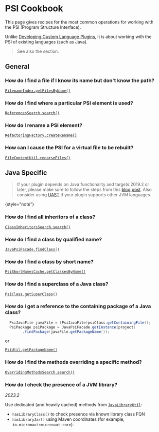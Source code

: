 <!-- Copyright 2000-2023 JetBrains s.r.o. and contributors. Use of this source code is governed by the Apache 2.0 license. -->

# PSI Cookbook

<link-summary rel="excerpt"/>
<p id="excerpt">
This page gives recipes for the most common operations for working with the PSI (Program Structure Interface).
</p>

Unlike [Developing Custom Language Plugins](custom_language_support.md), it is about working with the PSI of existing languages (such as Java).

> See also the [](psi_performance.md) section.
>

## General

### How do I find a file if I know its name but don't know the path?

[`FilenameIndex.getFilesByName()`](%gh-ic%/platform/indexing-api/src/com/intellij/psi/search/FilenameIndex.java)

### How do I find where a particular PSI element is used?

[`ReferencesSearch.search()`](%gh-ic%/platform/indexing-api/src/com/intellij/psi/search/searches/ReferencesSearch.java)

### How do I rename a PSI element?

[`RefactoringFactory.createRename()`](%gh-ic%/platform/lang-api/src/com/intellij/refactoring/RefactoringFactory.java)

### How can I cause the PSI for a virtual file to be rebuilt?

[`FileContentUtil.reparseFiles()`](%gh-ic%/platform/analysis-api/src/com/intellij/util/FileContentUtil.java)

## Java Specific

> If your plugin depends on Java functionality and targets 2019.2 or later, please make sure to follow the steps from this [blog post](https://blog.jetbrains.com/platform/2019/06/java-functionality-extracted-as-a-plugin/).
> Also consider using [UAST](uast.md) if your plugin supports other JVM languages.
>
{style="note"}

### How do I find all inheritors of a class?

[`ClassInheritorsSearch.search()`](%gh-ic%/java/java-indexing-api/src/com/intellij/psi/search/searches/ClassInheritorsSearch.java)

### How do I find a class by qualified name?

[`JavaPsiFacade.findClass()`](%gh-ic%/java/java-psi-api/src/com/intellij/psi/JavaPsiFacade.java)

### How do I find a class by short name?

[`PsiShortNamesCache.getClassesByName()`](%gh-ic%/java/java-indexing-api/src/com/intellij/psi/search/PsiShortNamesCache.java)

### How do I find a superclass of a Java class?

[`PsiClass.getSuperClass()`](%gh-ic%/java/java-psi-api/src/com/intellij/psi/PsiClass.java)

### How do I get a reference to the containing package of a Java class?

```java
  PsiJavaFile javaFile = (PsiJavaFile)psiClass.getContainingFile();
  PsiPackage psiPackage = JavaPsiFacade.getInstance(project)
        .findPackage(javaFile.getPackageName());
```

or

[`PsiUtil.getPackageName()`](%gh-ic%/java/java-psi-api/src/com/intellij/psi/util/PsiUtil.java)

### How do I find the methods overriding a specific method?

[`OverridingMethodsSearch.search()`](%gh-ic%/java/java-indexing-api/src/com/intellij/psi/search/searches/OverridingMethodsSearch.java)

### How do I check the presence of a JVM library?

_2023.2_

Use dedicated (and heavily cached) methods from [`JavaLibraryUtil`](%gh-ic-master%/java/openapi/src/com/intellij/java/library/JavaLibraryUtil.java):

- `hasLibraryClass()` to check presence via known library class FQN
- `hasLibraryJar()` using Maven coordinates (for example, `io.micronaut:micronaut-core`).
